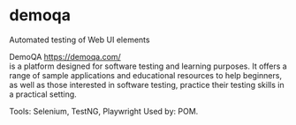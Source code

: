 # demoqa
Automated testing of Web UI elements

DemoQA  https://demoqa.com/  
is a platform designed for software testing and learning purposes. It offers a range of sample applications and educational resources to help beginners, as well as those interested in software testing, practice their testing skills in a practical setting.

Tools: Selenium, TestNG, Playwright
Used by: POM.

